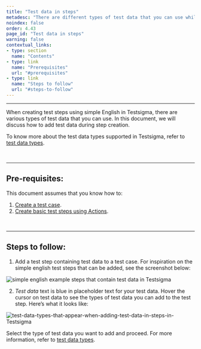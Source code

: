 ```yaml
---
title: "Test data in steps"
metadesc: "There are different types of test data that you can use while creating Test steos. Learn how to add test data in steps when tests are created in Testsigma"
noindex: false
order: 4.43
page_id: "Test data in steps"
warning: false
contextual_links:
- type: section
  name: "Contents"
- type: link
  name: "Prerequisites"
  url: "#prerequisites"
- type: link
  name: "Steps to follow"
  url: "#steps-to-follow"
---
```


---

When creating test steps using simple English in Testsigma, there are various types of test data that you can use. In this document, we will discuss how to add test data during step creation. 

To know more about the test data types supported in Testsigma, refer to [test data types](https://testsigma.com/docs/test-data/types/overview/).

&emsp;

---
## **Pre-requisites:**

This document assumes that you know how to:

 1. [Create a test case](https://testsigma.com/docs/test-cases/manage/add-edit-delete/).
 2. [Create basic test steps using Actions](https://testsigma.com/docs/test-cases/create-steps-nl/overview/).

&emsp;

---
## **Steps to follow:**

 1. Add a test step containing test data to a test case. For inspiration on the simple english test steps that can be added, see the screenshot below:

![simple english example steps that contain test data in Testsigma](https://docs.testsigma.com/images/test-data-options/test-data-example-simple-english-steps-testsigma1.png)

 2. *Test data* text is blue in placeholder text for your test data. Hover the cursor on test data to see the types of test data you can add to the test step. Here’s what it looks like:

![test-data-types-that-appear-when-adding-test-data-in-steps-in-Testsigma](https://s3.amazonaws.com/static-docs.testsigma.com/new_images/test-cases/create-steps-nl/test-data-options/test-data-types-that-appear-when-adding-test-data-in-steps-in-Testsigma.png)

Select the type of test data you want to add and proceed. For more information, refer to [test data types](https://testsigma.com/docs/test-data/types/overview/).



